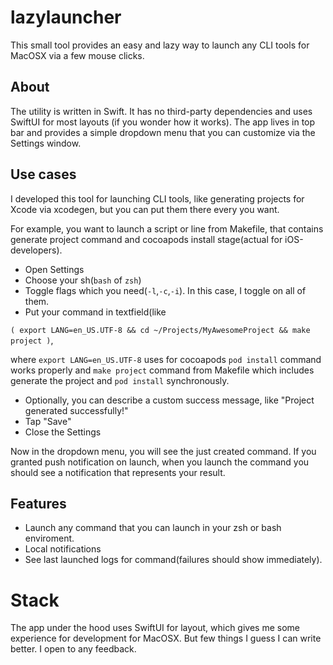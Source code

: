 # lazylauncher

This small tool provides an easy and lazy way to launch any CLI tools for MacOSX via a few mouse clicks.

## About

The utility is written in Swift. It has no third-party dependencies and uses SwiftUI for most layouts (if you wonder how it works).
The app lives in top bar and provides a simple dropdown menu that you can customize via the Settings window.

## Use cases

I developed this tool for launching CLI tools, like generating projects for Xcode via xcodegen, but you can put them there every you want.

For example, you want to launch a script or line from Makefile, that contains generate project command and cocoapods install stage(actual for iOS-developers).
- Open Settings
- Choose your sh(`bash` of `zsh`)
- Toggle flags which you need(`-l`,`-c`,`-i`). In this case, I toggle on all of them.
- Put your command in textfield(like

`( export LANG=en_US.UTF-8 && cd ~/Projects/MyAwesomeProject && make project )`,

where `export LANG=en_US.UTF-8` uses for cocoapods `pod install` command works properly
and `make project` command from Makefile which includes generate the project and `pod install` synchronously.
- Optionally, you can describe a custom success message, like "Project generated successfully!"
- Tap "Save"
- Close the Settings

Now in the dropdown menu, you will see the just created command. If you granted push notification on launch, when you launch the command you should see a notification that represents your result.

## Features

- Launch any command that you can launch in your zsh or bash enviroment.
- Local notifications
- See last launched logs for command(failures should show immediately).

# Stack

The app under the hood uses SwiftUI for layout, which gives me some experience for development for MacOSX. But few things I guess I can write better. I open to any feedback.
